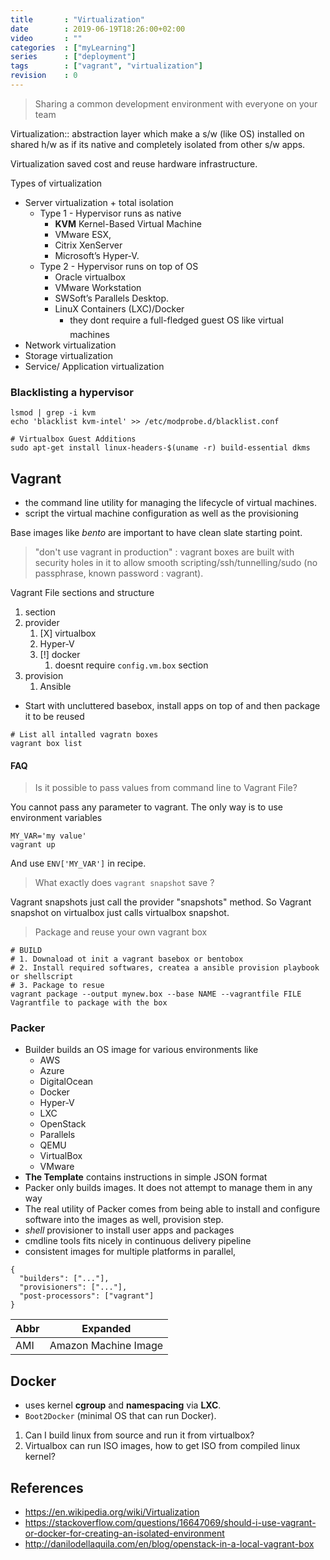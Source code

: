 ```yaml
---
title       : "Virtualization"
date        : 2019-06-19T18:26:00+02:00
video       : ""
categories  : ["myLearning"]
series      : ["deployment"]
tags        : ["vagrant", "virtualization"]
revision    : 0
---
```


> Sharing a common development environment with everyone on your team

Virtualization:: abstraction layer which make a s/w (like OS) installed on shared h/w
as if its native and completely isolated from other s/w apps.

Virtualization saved cost and reuse hardware infrastructure.

Types of virtualization

* Server virtualization + total isolation
  * Type 1 - Hypervisor runs as native
    * **KVM** Kernel-Based Virtual Machine
    * VMware ESX,
    * Citrix XenServer
    * Microsoft’s Hyper-V.
  * Type 2 - Hypervisor runs on top of OS
    * Oracle virtualbox
    * VMware Workstation
    * SWSoft’s Parallels Desktop.
    * LinuX Containers (LXC)/Docker
      * they dont require a full-fledged guest OS like virtual machines
* Network virtualization
* Storage virtualization
* Service/ Application virtualization

### Blacklisting a hypervisor 

```
lsmod | grep -i kvm
echo 'blacklist kvm-intel' >> /etc/modprobe.d/blacklist.conf

# Virtualbox Guest Additions
sudo apt-get install linux-headers-$(uname -r) build-essential dkms
```

## Vagrant

- the command line utility for managing the lifecycle of virtual machines.
- script the virtual machine configuration as well as the provisioning

Base images like *bento* are important to have clean slate starting point.

> "don't use vagrant in production" : vagrant boxes are built with security holes in it to allow smooth scripting/ssh/tunnelling/sudo (no passphrase, known password : vagrant).

Vagrant File sections and structure

1. section
2. provider
   1. [X] virtualbox
   2. Hyper-V
   3. [!] docker
      1. doesnt require `config.vm.box` section
3. provision
   1. Ansible

- Start with uncluttered basebox, install apps on top of and then package it to be reused

```
# List all intalled vagratn boxes
vagrant box list 
```

#### FAQ

> Is it possible to pass values from command line to Vagrant File?

You cannot pass any parameter to vagrant. The only way is to use environment variables
```
MY_VAR='my value'
vagrant up
```

And use `ENV['MY_VAR']` in recipe.

> What exactly does `vagrant snapshot` save ?

Vagrant snapshots just call the provider "snapshots" method. So Vagrant snapshot on virtualbox just calls virtualbox snapshot.

> Package and reuse your own vagrant box

```
# BUILD
# 1. Downaload ot init a vagrant basebox or bentobox
# 2. Install required softwares, createa a ansible provision playbook or shellscript
# 3. Package to resue
vagrant package --output mynew.box --base NAME --vagrantfile FILE Vagrantfile to package with the box
```

### Packer

- Builder builds an OS image for various environments like
  - AWS
  - Azure
  - DigitalOcean
  - Docker
  - Hyper-V
  - LXC
  - OpenStack
  - Parallels
  - QEMU
  - VirtualBox
  - VMware
- **The Template** contains instructions in simple JSON format
- Packer only builds images. It does not attempt to manage them in any way
- The real utility of Packer comes from being able to install and configure software into the images as well, provision step.
- *shell* provisioner to install user apps and packages
- cmdline tools fits nicely in continuous delivery pipeline
- consistent images for multiple platforms in parallel,

```
{
  "builders": ["..."],
  "provisioners": ["..."],
  "post-processors": ["vagrant"]
}
```

Abbr | Expanded
-----|--------
AMI | Amazon Machine Image

## Docker

- uses kernel **cgroup** and **namespacing** via **LXC**.
- `Boot2Docker` (minimal OS that can run Docker).

1. Can I build linux from source and run it from virtualbox?
2. Virtualbox can run ISO images, how to get ISO from compiled linux kernel?


##  References

- https://en.wikipedia.org/wiki/Virtualization
- https://stackoverflow.com/questions/16647069/should-i-use-vagrant-or-docker-for-creating-an-isolated-environment
- http://danilodellaquila.com/en/blog/openstack-in-a-local-vagrant-box